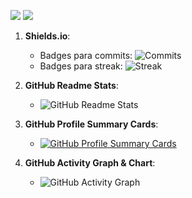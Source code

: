 <img src="https://github-readme-stats.vercel.app/api/top-langs/?username=MozartSoares&layout=compact&langs_count=7&theme=dracula"/>            <img src="https://github-readme-stats.vercel.app/api?username=MozartSoares&show_icons=true&theme=dracula&include_all_commits=true&count_private=true"/>
1. **Shields.io**:
   - Badges para commits: ![Commits](https://img.shields.io/github/commit-activity/m/MozartSoares/MozartSoares?style=flat-square)
   - Badges para streak: ![Streak](https://github-readme-streak-stats.herokuapp.com/?user=MozartSoares)

2. **GitHub Readme Stats**:
   - ![GitHub Readme Stats](https://github-readme-stats.vercel.app/api?username=MozartSoares&show_icons=true&theme=radical)

3. **GitHub Profile Summary Cards**:
   - [![GitHub Profile Summary Cards](https://github-readme-stats.vercel.app/api/pin/?username=MozartSoares&repo=MozartSoares)](https://github.com/MozartSoares/MozartSoares)

4. **GitHub Activity Graph & Chart**:
   - ![GitHub Activity Graph](https://activity-graph.herokuapp.com/graph?username=MozartSoares)
